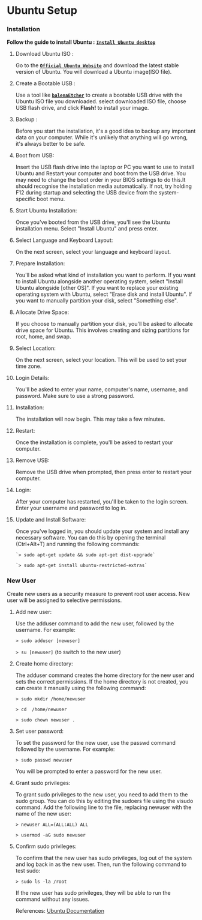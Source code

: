 # **Ubuntu Setup**


### **Installation**

**Follow the guide to install Ubuntu :**  [**`Install Ubuntu desktop`**](https://ubuntu.com/tutorials/install-ubuntu-desktop#1-overview)

 1. Download Ubuntu ISO :
     
    Go to the [**`Official Ubuntu Website`**](https://ubuntu.com/download/desktop) and download the latest stable version of Ubuntu. You will  download a Ubuntu image(ISO file).
  
 2. Create a Bootable USB :

    Use a tool like [**`balenaEtcher`**](https://etcher.balena.io/#download-etcher) to create a bootable USB drive with the Ubuntu ISO file you downloaded. select downloaded ISO file, choose USB flash drive, and click **Flash!** to install your image.

 3. Backup : 

    Before you start the installation, it's a good idea to backup any important data on your computer. While it's unlikely that anything will go wrong, it's always better to be safe.

 4. Boot from USB: 

    Insert the USB flash drive into the laptop or PC you want to use to install Ubuntu and Restart your computer and boot from the USB drive. You may need to change the boot order in your BIOS settings to do this.It should recognise the installation media automatically. If not, try holding F12 during startup and selecting the USB device from the system-specific boot menu. 

 5. Start Ubuntu Installation: 

    Once you've booted from the USB drive, you'll see the Ubuntu installation menu. Select "Install Ubuntu" and press enter.

 6. Select Language and Keyboard Layout: 

    On the next screen, select your language and keyboard layout.
  
 7. Prepare Installation: 

    You'll be asked what kind of installation you want to perform. If you want to install Ubuntu alongside another operating system, select "Install Ubuntu alongside [other OS]". If you want to replace your existing operating system with Ubuntu, select "Erase disk and install Ubuntu". If you want to manually partition your disk, select "Something else".

 9. Allocate Drive Space: 

    If you choose to manually partition your disk, you'll be asked to allocate drive space for Ubuntu. This involves creating and sizing partitions for root, home, and swap.

10. Select Location: 

    On the next screen, select your location. This will be used to set your time zone.

11. Login Details: 

    You'll be asked to enter your name, computer's name, username, and password. Make sure to use a strong password.

12. Installation: 

    The installation will now begin. This may take a few minutes.

13. Restart: 

    Once the installation is complete, you'll be asked to restart your computer.
    
14. Remove USB: 
    
    Remove the USB drive when prompted, then press enter to restart your computer.

15. Login: 

    After your computer has restarted, you'll be taken to the login screen. Enter your username and password to log in.

16. Update and Install Software: 

    Once you've logged in, you should update your system and install any necessary software. You can do this by opening the terminal (Ctrl+Alt+T) and running the following commands:
  
        `> sudo apt-get update && sudo apt-get dist-upgrade`
  
        `> sudo apt-get install ubuntu-restricted-extras`



### **New User**

   Create new users as a security measure to prevent root user access. New user will be assigned to selective permissions.

1. Add new user:
   
   Use the adduser command to add the new user, followed by the username. For example:
  

      `> sudo adduser [newuser]`

      `> su [newuser]` (to switch to the new user)

2. Create home directory:

   The adduser command creates the home directory for the new user and sets the correct permissions. If the home directory is not created, you can create it manually using the following command:

      `> sudo mkdir /home/newuser`

      `> cd  /home/newuser`

      `> sudo chown newuser .`

3. Set user password:

   To set the password for the new user, use the passwd command followed by the username. For example:

      `> sudo passwd newuser`

   You will be prompted to enter a password for the new user.

4. Grant sudo privileges:

   To grant sudo privileges to the new user, you need to add them to the sudo group. You can do this by editing the sudoers file using the visudo command. Add the following line to the file, replacing newuser with the name of the new user:

      `> newuser ALL=(ALL:ALL) ALL`

      `> usermod -aG sudo newuser`  

5. Confirm sudo privileges:

   To confirm that the new user has sudo privileges, log out of the system and log back in as the new user. Then, run the following command to test sudo:

      `> sudo ls -la /root`

   If the new user has sudo privileges, they will be able to run the command without any issues.


   References: [Ubuntu Documentation](https://help.ubuntu.com/community/AddUsersToTheSystem)
